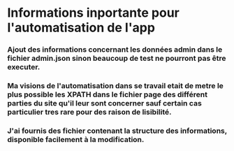  # Informations inportante pour l'automatisation de l'app
  ### Ajout des informations concernant les données admin dans le fichier admin.json sinon beaucoup de test ne pourront pas être executer.

  ### Ma visions de l'automatisation dans se travail etait de metre le plus possible les XPATH dans le fichier page des différent parties du site qu'il leur sont concerner sauf certain cas particulier tres rare pour des raison de lisibilité.

  ### J'ai fournis des fichier contenant la structure des informations, disponible facilement à la modification.